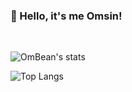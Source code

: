 ### 👋 Hello, it's me Omsin!

<br>

![OmBean's stats](https://github-readme-stats.vercel.app/api?username=OmsinKrissada&show_icons=true&theme=vue-dark)

![Top Langs](https://github-readme-stats.vercel.app/api/top-langs/?username=OmsinKrissada&layout=compact&theme=vue-dark)
<!--
**OmsinKrissada/OmsinKrissada** is a ✨ _special_ ✨ repository because its `README.md` (this file) appears on your GitHub profile.

Here are some ideas to get you started:

- 🔭 I’m currently working on ...
- 🌱 I’m currently learning ...
- 👯 I’m looking to collaborate on ...
- 🤔 I’m looking for help with ...
- 💬 Ask me about ...
- 📫 How to reach me: ...
- 😄 Pronouns: ...
- ⚡ Fun fact: ...
-->
